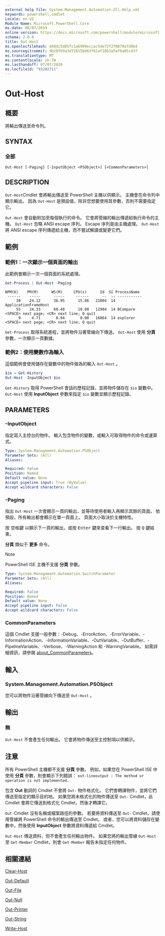 ```yaml
---
external help file: System.Management.Automation.dll-Help.xml
keywords: powershell,cmdlet
Locale: en-US
Module Name: Microsoft.PowerShell.Core
ms.date: 08/07/2019
online version: https://docs.microsoft.com/powershell/module/microsoft.powershell.core/out-host?view=powershell-5.1&WT.mc_id=ps-gethelp
schema: 2.0.0
title: Out-Host
ms.openlocfilehash: d40dc5d85fc1a6999eccac54e72f2f0870afd9b4
ms.sourcegitcommit: 9b28fb9a3d72655bb63f62af18b3a5af6a05cd3f
ms.translationtype: MT
ms.contentlocale: zh-TW
ms.lasthandoff: 07/07/2020
ms.locfileid: "93202711"
---
```

# Out-Host

## 概要
將輸出傳送至命令列。

## SYNTAX

### 全部

```
Out-Host [-Paging] [-InputObject <PSObject>] [<CommonParameters>]
```

## DESCRIPTION

`Out-Host`Cmdlet 會將輸出傳送至 PowerShell 主機以供顯示。 主機會在命令列中顯示輸出。 因為 `Out-Host` 是預設值，除非您想要使用其參數，否則不需要指定它。

`Out-Host` 會自動附加至每個執行的命令。 它會將管線的輸出傳遞給執行命令的主機。 `Out-Host` 忽略 ANSI escape 序列。 Escape 序列是由主機處理。 `Out-Host` 將 ANSI escape 序列傳遞給主機，而不嘗試解讀或變更它們。

## 範例

### 範例1：一次顯示一個頁面的輸出

此範例會顯示一次一個頁面的系統處理。

```powershell
Get-Process | Out-Host -Paging
```

```Output
NPM(K)    PM(M)      WS(M)     CPU(s)      Id  SI ProcessName
 ------    -----      -----     ------      --  -- -----------
     30    24.12      36.95      15.86   21004  14 ApplicationFrameHost
     55    24.33      60.48      10.80   12904  14 BCompare
<SPACE> next page; <CR> next line; Q quit
      9     4.71       8.94       0.00   16864  14 explorer
<SPACE> next page; <CR> next line; Q quit
```

`Get-Process` 取得系統進程，並將物件沿著管線向下傳送。 `Out-Host` 使用 **分頁** 參數，一次顯示一頁數據。

### 範例2：使用變數作為輸入

這個範例會使用儲存在變數中的物件做為的輸入 `Out-Host` 。

```powershell
$io = Get-History
Out-Host -InputObject $io
```

`Get-History` 取得 PowerShell 會話的歷程記錄，並將物件儲存在 `$io` 變數中。
`Out-Host` 使用 **InputObject** 參數來指定 `$io` 變數並顯示歷程記錄。

## PARAMETERS

### -InputObject

指定寫入主控台的物件。 輸入包含物件的變數，或輸入可取得物件的命令或運算式。

```yaml
Type: System.Management.Automation.PSObject
Parameter Sets: (All)
Aliases:

Required: False
Position: Named
Default value: None
Accept pipeline input: True (ByValue)
Accept wildcard characters: False
```

### -Paging

指出 `Out-Host` 一次會顯示一頁的輸出，並等待使用者輸入再顯示其餘的頁面。 依預設，所有輸出都會顯示在單一頁面上。 頁面大小取決於主機特性。

按 <kbd>空格鍵</kbd> 以顯示下一頁的輸出，或按 <kbd>Enter</kbd> 鍵來查看下一行輸出。 按 <kbd>Q</kbd> 鍵結束。

**分頁** 類似于 **更多** 命令。

> [!NOTE]
> PowerShell ISE 主機不支援 **分頁** 參數。

```yaml
Type: System.Management.Automation.SwitchParameter
Parameter Sets: (All)
Aliases:

Required: False
Position: Named
Default value: None
Accept pipeline input: False
Accept wildcard characters: False
```

### CommonParameters

這個 Cmdlet 支援一般參數：-Debug、-ErrorAction、-ErrorVariable、-InformationAction、-InformationVariable、-OutVariable、-OutBuffer、-PipelineVariable、-Verbose、-WarningAction 和 -WarningVariable。 如需詳細資訊，請參閱 [about_CommonParameters](https://go.microsoft.com/fwlink/?LinkID=113216)。

## 輸入

### System.Management.Automation.PSObject

您可以將物件沿著管線向下傳送至 `Out-Host` 。

## 輸出

### 無

`Out-Host` 不會產生任何輸出。 它會將物件傳送至主控制項以供顯示。

## 注意

所有 PowerShell 主機都不支援 **分頁** 參數。 例如，如果您在 PowerShell ISE 中使用 **分頁** 參數，則會顯示下列錯誤： `out-lineoutput : The method or operation is not implemented.`

包含 **Out** 動詞的 Cmdlet 不會將 `Out-` 物件格式化。 它們會轉譯物件，並將它們傳送至指定的顯示目的地。 如果您將未格式化的物件傳送至 `Out-` Cmdlet，此 Cmdlet 會將它傳送到格式化 Cmdlet，然後才轉譯它。

`Out-`Cmdlet 沒有名稱或檔案路徑的參數。 若要將資料傳送至 `Out-` Cmdlet，請使用管線將 PowerShell 命令的輸出傳送至 Cmdlet。 或者，您可以將資料儲存在變數中，然後使用 **InputObject** 參數將資料傳遞給 Cmdlet。

`Out-Host` 傳送資料，但不會產生任何輸出物件。 如果您將的輸出管線 `Out-Host` 至 `Get-Member` Cmdlet，則會 `Get-Member` 報告未指定任何物件。

## 相關連結

[Clear-Host](Clear-Host.md)

[Out-Default](Out-Default.md)

[Out-File](../Microsoft.PowerShell.Utility/Out-File.md)

[Out-Null](Out-Null.md)

[Out-Printer](../Microsoft.PowerShell.Utility/Out-Printer.md)

[Out-String](../Microsoft.PowerShell.Utility/Out-String.md)

[Write-Host](../Microsoft.PowerShell.Utility/Write-Host.md)
